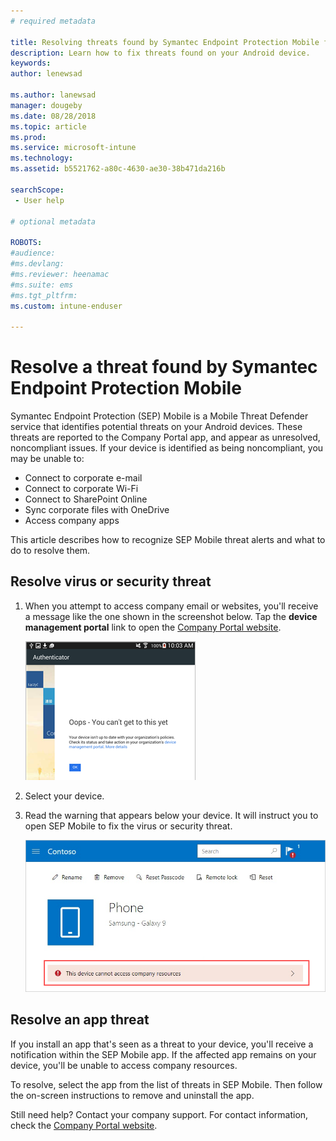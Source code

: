```yaml
---
# required metadata

title: Resolving threats found by Symantec Endpoint Protection Mobile for Android | Microsoft Docs
description: Learn how to fix threats found on your Android device.
keywords:
author: lenewsad

ms.author: lanewsad
manager: dougeby
ms.date: 08/28/2018
ms.topic: article
ms.prod:
ms.service: microsoft-intune
ms.technology:
ms.assetid: b5521762-a80c-4630-ae30-38b471da216b

searchScope:
 - User help

# optional metadata

ROBOTS:  
#audience:
#ms.devlang:
#ms.reviewer: heenamac
#ms.suite: ems
#ms.tgt_pltfrm:
ms.custom: intune-enduser

---
```


# Resolve a threat found by Symantec Endpoint Protection Mobile

Symantec Endpoint Protection (SEP) Mobile is a Mobile Threat Defender service that identifies potential threats on your Android devices. These threats are reported to the Company Portal app, and appear as unresolved, noncompliant issues. If your device is identified as being noncompliant, you may be unable to:

* Connect to corporate e-mail
* Connect to corporate Wi-Fi
* Connect to SharePoint Online
* Sync corporate files with OneDrive
* Access company apps

This article describes how to recognize SEP Mobile threat alerts and what to do to resolve them. 

## Resolve virus or security threat  

1. When you attempt to access company email or websites, you'll receive a message like the one shown in the screenshot below. Tap the **device management portal** link to open the [Company Portal website](https://portal.manage.microsoft.com/devices).

    ![Example screenshot of a Lookout for Work error message, with a link to Company Portal website and blue OK button.](./media/mtd-go-to-device-management-portal-android.png)  

2. Select your device.  
3. Read the warning that appears below your device. It will instruct you to open SEP Mobile to fix the virus or security threat.     

    ![Example screenshot of the Company Portal device page, showing the SEP Mobile warning.](./media/CP-lookout-virus-banner-1808.png)

## Resolve an app threat  

If you install an app that's seen as a threat to your device, you'll receive a notification within the SEP Mobile app. If the affected app remains on your device, you'll be unable to access company resources.  

To resolve, select the app from the list of threats in SEP Mobile. Then follow the on-screen instructions to remove and uninstall the app.  

Still need help? Contact your company support. For contact information, check the [Company Portal website](https://go.microsoft.com/fwlink/?linkid=2010980).  


